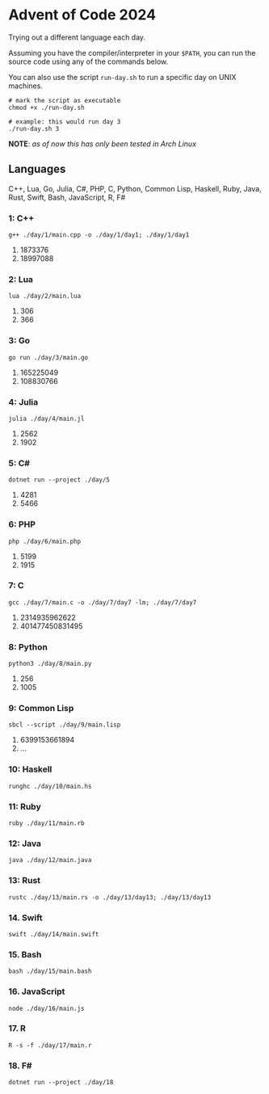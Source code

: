 # Advent of Code 2024
Trying out a different language each day. 

Assuming you have the compiler/interpreter in your `$PATH`, you can run the source code using any of the commands below.

You can also use the script `run-day.sh` to run a specific day on UNIX machines. 


```
# mark the script as executable
chmod +x ./run-day.sh

# example: this would run day 3
./run-day.sh 3
```

**NOTE**: *as of now this has only been tested in Arch Linux*
## Languages
C++, Lua, Go, Julia, C#, PHP, C, Python, Common Lisp, Haskell, Ruby, Java, Rust, Swift,
Bash, JavaScript, R, F#
### 1: C++
```
g++ ./day/1/main.cpp -o ./day/1/day1; ./day/1/day1
```
1. 1873376
2. 18997088
### 2: Lua
```
lua ./day/2/main.lua
```
1. 306
2. 366
### 3: Go
```
go run ./day/3/main.go
```
1. 165225049
2. 108830766
### 4: Julia
```
julia ./day/4/main.jl
```
1. 2562
2. 1902
### 5: C#
```
dotnet run --project ./day/5
```
1. 4281
2. 5466
### 6: PHP
```
php ./day/6/main.php
```
1. 5199
2. 1915
### 7: C
```
gcc ./day/7/main.c -o ./day/7/day7 -lm; ./day/7/day7
```
1. 2314935962622
2. 401477450831495
### 8: Python
```
python3 ./day/8/main.py
```
1. 256
2. 1005
### 9: Common Lisp
```
sbcl --script ./day/9/main.lisp
```
1. 6399153661894
2. ...
### 10: Haskell
```
runghc ./day/10/main.hs
```
### 11: Ruby
```
ruby ./day/11/main.rb
```
### 12: Java
```
java ./day/12/main.java
```
### 13: Rust
```
rustc ./day/13/main.rs -o ./day/13/day13; ./day/13/day13
```
### 14. Swift
```
swift ./day/14/main.swift
```
### 15. Bash
```
bash ./day/15/main.bash
```
### 16. JavaScript
```
node ./day/16/main.js
```
### 17. R
```
R -s -f ./day/17/main.r
```
### 18. F#
```
dotnet run --project ./day/18
```